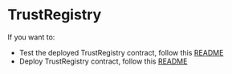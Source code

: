 # TrustRegistry


If you want to:

- Test the deployed TrustRegistry contract, follow this [README](https://github.com/CanaCred/TrustRegistry/blob/rest-interface/app/README.md)
- Deploy TrustRegistry contract, follow this [README](https://github.com/CanaCred/TrustRegistry/blob/rest-interface/truffle-app/README.md)

